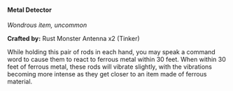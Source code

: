 #### Metal Detector
_Wondrous item, uncommon_

**Crafted by:** Rust Monster Antenna x2 (Tinker)

While holding this pair of rods in each hand, you may speak a command word to cause them to react to ferrous metal within 30 feet. When within 30 feet of ferrous metal, these rods will vibrate slightly, with the vibrations becoming more intense as they get closer to an item made of ferrous material.
